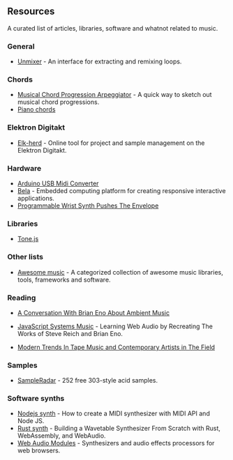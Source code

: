 ## Resources

A curated list of articles, libraries, software and whatnot related to music.

### General

* [Unmixer](https://unmixer.ongaaccel.jp/) - An interface for extracting and remixing loops.

### Chords

* [Musical Chord Progression Arpeggiator](https://codepen.io/jakealbaugh/full/qNrZyw) - A quick way to sketch out musical chord progressions.
* [Piano chords](http://note.kitchen/)

### Elektron Digitakt

* [Elk-herd](https://electric.kitchen/crunch/elk-herd/) - Online tool for project and sample management on the Elektron Digitakt.

### Hardware

* [Arduino USB Midi Converter](https://studiothorn.wordpress.com/2015/01/26/diy-time-part-1-arduino-usb-midi-converter/amp/)
* [Bela](https://bela.io/) - Embedded computing platform for creating responsive interactive applications.
* [Programmable Wrist Synth Pushes The Envelope](https://hackaday.com/2019/12/11/programmable-wrist-synth-pushes-the-envelope/)

### Libraries

* [Tone.js](https://tonejs.github.io/)


### Other lists

* [Awesome music](https://github.com/ciconia/awesome-music/blob/master/README.md) - A categorized collection of awesome music libraries, tools, frameworks and software.

### Reading

* [A Conversation With Brian Eno About Ambient Music](https://pitchfork.com/features/interview/10023-a-conversation-with-brian-eno-about-ambient-music/)

* [JavaScript Systems Music](https://teropa.info/blog/2016/07/28/javascript-systems-music.html) - Learning Web Audio by Recreating The Works of Steve Reich and Brian Eno.

* [Modern Trends In Tape Music and Contemporary Artists in The Field](https://tpc.home.blog/2019/01/10/profile-modern-trends-in-tape-music-and-contemporary-artists-in-the-field/)

### Samples

* [SampleRadar](https://www.musicradar.com/news/sampleradar-252-free-303-style-acid-samples) - 252 free 303-style acid samples.

### Software synths

* [Nodejs synth](https://medium.com/nebo-15/tutorial-how-to-create-midi-synthesizer-with-midi-api-and-node-js-48d41c162009) - How to create a MIDI synthesizer with MIDI API and Node JS.
* [Rust synth](https://cprimozic.net/blog/buliding-a-wavetable-synthesizer-with-rust-wasm-and-webaudio/) - Building a Wavetable Synthesizer From Scratch with Rust, WebAssembly, and WebAudio.
* [Web Audio Modules](https://www.webaudiomodules.org/) - Synthesizers and audio effects processors for web browsers.

